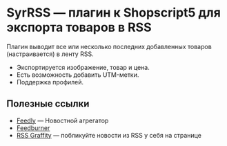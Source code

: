 # SyrRSS — плагин к Shopscript5 для экспорта товаров в RSS

Плагин выводит все или несколько последних добавленных товаров (настраивается)
в ленту RSS.

* Экспортируется изображение, товар и цена.
* Есть возможность добавить UTM-метки.
* Поддержка профилей.

## Полезные ссылки
* [Feedly](http://feedly.com) — Новостной агрегатор
* [Feedburner](http://feedburner.google.com)
* [RSS Graffity](http://www.rssgraffiti.com/) — побликуйте новости из RSS у себя на странице
